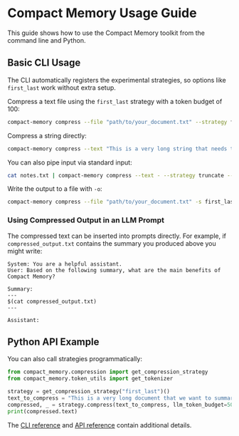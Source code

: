 # Compact Memory Usage Guide

This guide shows how to use the Compact Memory toolkit from the command line and Python.

## Basic CLI Usage

The CLI automatically registers the experimental strategies, so options like `first_last` work without extra setup.

Compress a text file using the `first_last` strategy with a token budget of 100:

```bash
compact-memory compress --file "path/to/your_document.txt" --strategy first_last --budget 100
```

Compress a string directly:

```bash
compact-memory compress --text "This is a very long string that needs to be much shorter to fit into my LLM's context window." --strategy truncate --budget 20
```

You can also pipe input via standard input:

```bash
cat notes.txt | compact-memory compress --text - --strategy truncate --budget 20
```

Write the output to a file with `-o`:

```bash
compact-memory compress --file "path/to/your_document.txt" -s first_last -b 100 -o "path/to/compressed_output.txt"
```

### Using Compressed Output in an LLM Prompt

The compressed text can be inserted into prompts directly. For example, if `compressed_output.txt` contains the summary you produced above you might write:

```
System: You are a helpful assistant.
User: Based on the following summary, what are the main benefits of Compact Memory?

Summary:
---
$(cat compressed_output.txt)
---

Assistant:
```

## Python API Example

You can also call strategies programmatically:

```python
from compact_memory.compression import get_compression_strategy
from compact_memory.token_utils import get_tokenizer

strategy = get_compression_strategy("first_last")()
text_to_compress = "This is a very long document that we want to summarize."
compressed, _ = strategy.compress(text_to_compress, llm_token_budget=50)
print(compressed.text)
```

The [CLI reference](docs/cli_reference.md) and [API reference](docs/api_reference.md) contain additional details.
